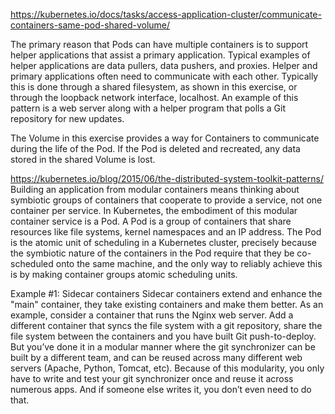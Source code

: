https://kubernetes.io/docs/tasks/access-application-cluster/communicate-containers-same-pod-shared-volume/

The primary reason that Pods can have multiple containers is to support helper applications that assist a primary application. Typical examples of helper applications are data pullers, data pushers, and proxies. Helper and primary applications often need to communicate with each other. Typically this is done through a shared filesystem, as shown in this exercise, or through the loopback network interface, localhost. An example of this pattern is a web server along with a helper program that polls a Git repository for new updates.

The Volume in this exercise provides a way for Containers to communicate during the life of the Pod. If the Pod is deleted and recreated, any data stored in the shared Volume is lost.

https://kubernetes.io/blog/2015/06/the-distributed-system-toolkit-patterns/
Building an application from modular containers means thinking about symbiotic groups of containers that cooperate to provide a service, not one container per service.  In Kubernetes, the embodiment of this modular container service is a Pod.  A Pod is a group of containers that share resources like file systems, kernel namespaces and an IP address.  The Pod is the atomic unit of scheduling in a Kubernetes cluster, precisely because the symbiotic nature of the containers in the Pod require that they be co-scheduled onto the same machine, and the only way to reliably achieve this is by making container groups atomic scheduling units.

Example #1: Sidecar containers
Sidecar containers extend and enhance the "main" container, they take existing containers and make them better.  As an example, consider a container that runs the Nginx web server.  Add a different container that syncs the file system with a git repository, share the file system between the containers and you have built Git push-to-deploy.  But you’ve done it in a modular manner where the git synchronizer can be built by a different team, and can be reused across many different web servers (Apache, Python, Tomcat, etc).  Because of this modularity, you only have to write and test your git synchronizer once and reuse it across numerous apps. And if someone else writes it, you don’t even need to do that.